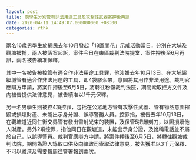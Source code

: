 ```yaml
---
layout: post
title: 兩學生分別管有非法用途工具及攻擊性武器案押後再訊
date: 2020-04-11 14:49:07.000000000 +08:00
categories: rthk
---
```


兩名16歲男學生於網民去年10月發起「18區開花」示威活動當日，分別在大埔及觀塘被捕，兩人被落案起訴，案件今日在東區裁判法院提堂，案件押後至6月再訊，兩名被告續准保釋。

其中一名被告被控管有適合作非法用途工具罪，他涉嫌去年10月13日、在大埔超級城管有適合作非法用途的工具，即4袋膠索帶，意圖將其用作非法用途。裁判官應辯方申請，將案件押後至6月5日，將轉往粉嶺裁判法院，期間索取控方文件及向被告提供法律意見，被告續准以1千元保釋。

另一名男學生則被控4項控罪，包括在公眾地方管有攻擊性武器、管有物品意圖摧毀或損壞財產、未能出示身分證、誤導警務人員。控罪指，被告去年10月13日，在觀塘道近同仁街交界管有發出雷射光束的裝置，及保管5把雕刻刀，以圖損壞他人財產。另外2項控罪，指他同日在觀塘道，未能出示身分證，及訛稱電話並不屬於自己，以誤導警員。裁判官應辯方申請，將案件押後至6月5日，將轉往觀塘裁判法院，期間為證人錄取口供及向律政司索取法律意見，被告獲准以3千元保釋、不可以離港及需要每周往警署報到兩次。
